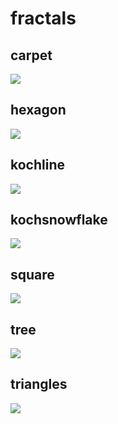 # fractals

## carpet
![](https://github.com/peterszombati/fractals/blob/master/carpet/carpet.png?raw=true)

## hexagon
![](https://github.com/peterszombati/fractals/blob/master/hexagon/hexagon.png?raw=true)

## kochline
![](https://github.com/peterszombati/fractals/blob/master/kochline/kochline.png?raw=true)

## kochsnowflake
![](https://github.com/peterszombati/fractals/blob/master/kochsnowflake/kochsnowflake.png?raw=true)

## square
![](https://github.com/peterszombati/fractals/blob/master/square/square.png?raw=true)

## tree
![](https://github.com/peterszombati/fractals/blob/master/tree/tree.png?raw=true)

## triangles
![](https://github.com/peterszombati/fractals/blob/master/triangles/triangles.png?raw=true)
